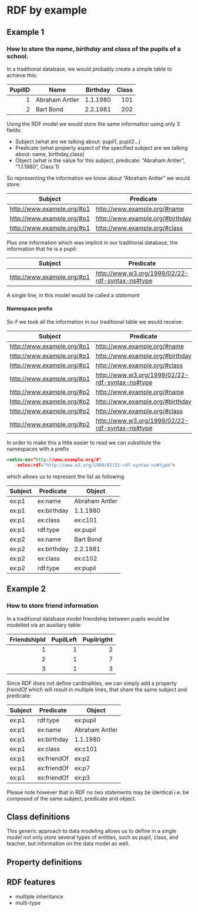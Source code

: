 <!--
created_at: '2013-05-31 09:53:44'
updated_at: '2013-05-31 12:11:48'
authors:
    - 'Jérôme Bogaerts'
tags: {  }
-->

# RDF by example


## Example 1

### How to store the _name_, _birthday_ and _class_ of the pupils of a school.

In a traditional database, we would probably create a simple table to achieve this:

|PupilID|Name          |Birthday|Class|
|------:|--------------|--------|----:|
|      1|Abraham Antler|1.1.1980|  101|
|      2|Bart Bond     |2.2.1981|  202|

Using the RDF model we would store the same information using only 3 fields:

- Subject (what are we talking about: pupil1, pupil2…)
- Predicate (what property aspect of the specified subject are we talking about: name, birthday,class)
- Object (what is the value for this subject, predicate: “Abraham Antler”, “1.1.1980”, Class 1)

So representing the information we know about “Abraham Antler” we would store:

|Subject                   |Predicate                       |Object                      |
|--------------------------|--------------------------------|----------------------------|
|http://www.example.org/#p1|http://www.example.org/#name    |Abraham Antler              |
|http://www.example.org/#p1|http://www.example.org/#birthday|                    1.1.1980|
|http://www.example.org/#p1|http://www.example.org/#class   |http://www.example.org/#c101|

Plus one information which was implicit in our traditional database, the information that he is a pupil:

|Subject                    |Predicate                                     |Object                       |
|---------------------------| ---------------------------------------------|-----------------------------|
|http://www.example.org/#p1|http://www.w3.org/1999/02/22-rdf-syntax-ns#type|http://www.example.org/#pupil|

A single line, in this model would be called a _statement_

#### Namespace prefix

So if we took all the information in our traditional table we would receive:

|Subject                   |Predicate                                       |Object                       |
|--------------------------|------------------------------------------------|-----------------------------|
|http://www.example.org/#p1|http://www.example.org/#name                    |Abraham Antler               |
|http://www.example.org/#p1|http://www.example.org/#birthday                |1.1.1980                     |
|http://www.example.org/#p1|http://www.example.org/#class                   |http://www.example.org/#c101 |
|http://www.example.org/#p1|http://www.w3.org/1999/02/22-rdf-syntax-ns#type |http://www.example.org/#pupil|
|http://www.example.org/#p2|http://www.example.org/#name                    |Bart Bond                    |
|http://www.example.org/#p2|http://www.example.org/#birthday                |2.2.1981                     |
|http://www.example.org/#p2|http://www.example.org/#class                   |http://www.example.org/#c102 |
|http://www.example.org/#p2|http://www.w3.org/1999/02/22-rdf-syntax-ns#type |http://www.example.org/#pupil|

In order to make this a little easier to read we can substitute the namespaces with a prefix

```xml
<xmlns:ex="http://www.example.org/#"
    xmlns:rdf="http://www.w3.org/1999/02/22-rdf-syntax-ns#type">
```

which allows us to represent the list as following

|Subject|Predicate  |Object         |
|-------|-----------|---------------|
|ex:p1  |ex:name    |Abraham Antler |
|ex:p1  |ex:birthday|1.1.1980       |
|ex:p1  |ex:class   |ex:c101        |
|ex:p1  |rdf:type   |ex:pupil       |
|ex:p2  |ex:name    |Bart Bond      |
|ex:p2  |ex:birthday|2.2.1981       |
|ex:p2  |ex:class   |ex:c102        |
|ex:p2  |rdf:type   |ex:pupil       |

## Example 2
### How to store friend information

In a traditional database model friendship between pupils would be modelled via an auxiliary table:

|FriendshipId|PupilLeft|Pupilrigtht|
|-----------:|--------:|----------:|
|           1|        1|          2|
|           2|        1|          7|
|           3|        1|          3|

Since RDF does not define cardinalities, we can simply add a property _friendOf_ which will result in multiple lines, that share the same subject and predicate:

|Subject|Predicate  |Object        |
|-------|-----------|--------------|
|ex:p1  |rdf:type   |ex:pupil      |
|ex:p1  |ex:name    |Abraham Antler|
|ex:p1  |ex:birthday|1.1.1980      |
|ex:p1  |ex:class   |ex:c101       |
|ex:p1  |ex:friendOf|ex:p2         |
|ex:p1  |ex:friendOf|ex:p7         |
|ex:p1  |ex:friendOf|ex:p3         |

Please note however that in RDF no two statements may be identical i.e. be composed of the same subject, predicate and object.

## Class definitions

This generic approach to data modeling allows us to define in a single model not only store several types of entities, such as pupil, class, and teacher, but information on the data model as well.

## Property definitions 

## RDF features

- multiple inheritance
- multi-type


